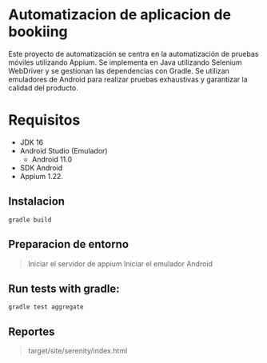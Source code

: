 
# Automatizacion de aplicacion de bookiing

Este proyecto de automatización se centra en la automatización de pruebas móviles utilizando Appium. Se implementa en Java utilizando Selenium WebDriver y se gestionan las dependencias con Gradle. Se utilizan emuladores de Android para realizar pruebas exhaustivas y garantizar la calidad del producto.


# Requisitos

- JDK 16
- Android Studio (Emulador)
    - Android 11.0
- SDK Android
- Appium 1.22.

## Instalacion

```
gradle build
```
## Preparacion de entorno

> Iniciar el servidor de appium
> Iniciar el emulador Android

## **Run tests with gradle:**



```
gradle test aggregate
```

## Reportes

> target/site/serenity/index.html
